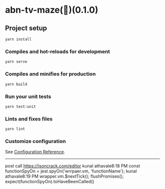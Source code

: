 # abn-tv-maze(🚀)(0.1.0)

## Project setup
```
yarn install
```

### Compiles and hot-reloads for development
```
yarn serve
```

### Compiles and minifies for production
```
yarn build
```

### Run your unit tests
```
yarn test:unit
```

### Lints and fixes files
```
yarn lint
```

### Customize configuration
See [Configuration Reference](https://cli.vuejs.org/config/).













-----
post call 
https://jsoncrack.com/editor
kunal athavale8:18 PM
const functionSpyOn = jest.spyOn('wrrpaer.vm, 'functionName');
kunal athavale8:19 PM
wrapper.vm.$nextTick();
flushPromises();
expect(functionSpyOn).toHaveBeenCalled()